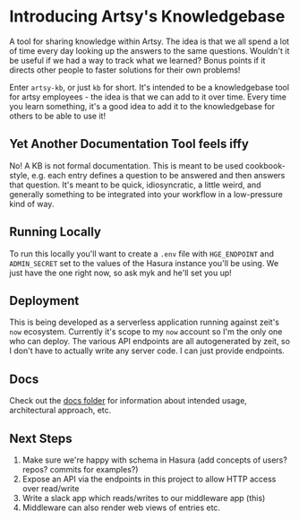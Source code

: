 # Introducing Artsy's Knowledgebase

A tool for sharing knowledge within Artsy. The idea is that we all spend a lot of time every day
looking up the answers to the same questions. Wouldn't it be useful if we had a way to track
what we learned? Bonus points if it directs other people to faster solutions for their own problems!

Enter `artsy-kb`, or just `kb` for short. It's intended to be a knowledgebase tool for artsy employees -
the idea is that we can add to it over time. Every time you learn something, it's a good idea to add
it to the knowledgebase for others to be able to use it!

## Yet Another Documentation Tool feels iffy

No! A KB is not formal documentation. This is meant to be used cookbook-style, e.g. each entry defines
a question to be answered and then answers that question. It's meant to be quick, idiosyncratic, a little
weird, and generally something to be integrated into your workflow in a low-pressure kind of way.

## Running Locally

To run this locally you'll want to create a `.env` file with `HGE_ENDPOINT` and `ADMIN_SECRET` set to the
values of the Hasura instance you'll be using. We just have the one right now, so ask myk and he'll set
you up!

## Deployment

This is being developed as a serverless application running against zeit's `now` ecosystem. Currently it's
scope to my `now` account so I'm the only one who can deploy. The various API endpoints are all autogenerated
by zeit, so I don't have to actually write any server code. I can just provide endpoints.

## Docs

Check out the [docs folder](/docs) for information about intended usage, architectural approach, etc.

## Next Steps

1. Make sure we're happy with schema in Hasura (add concepts of users? repos? commits for examples?)
2. Expose an API via the endpoints in this project to allow HTTP access over read/write
3. Write a slack app which reads/writes to our middleware app (this)
4. Middleware can also render web views of entries etc.
